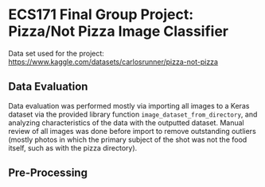 # ECS171 Final Group Project: Pizza/Not Pizza Image Classifier
Data set used for the project: https://www.kaggle.com/datasets/carlosrunner/pizza-not-pizza

## Data Evaluation
Data evaluation was performed mostly via importing all images to a Keras dataset via the provided library function `image_dataset_from_directory`, and analyzing characteristics of the data with the outputted dataset. Manual review of all images was done before import to remove outstanding outliers (mostly photos in which the primary subject of the shot was not the food itself, such as with the pizza directory).

## Pre-Processing